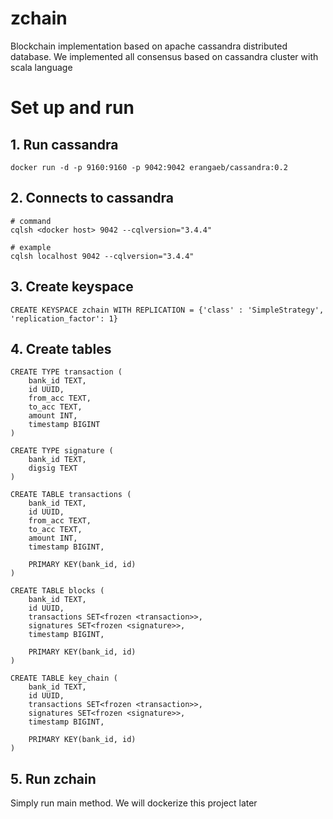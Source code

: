 # zchain

Blockchain implementation based on apache cassandra distributed database. We implemented all consensus 
based on cassandra cluster with scala language

# Set up and run

## 1. Run cassandra 

```
docker run -d -p 9160:9160 -p 9042:9042 erangaeb/cassandra:0.2
```

## 2. Connects to cassandra 

```
# command
cqlsh <docker host> 9042 --cqlversion="3.4.4"

# example
cqlsh localhost 9042 --cqlversion="3.4.4"
```

## 3. Create keyspace

```
CREATE KEYSPACE zchain WITH REPLICATION = {'class' : 'SimpleStrategy', 'replication_factor': 1}
```

## 4. Create tables

```
CREATE TYPE transaction (
    bank_id TEXT,
    id UUID,
    from_acc TEXT,
    to_acc TEXT,
    amount INT,
    timestamp BIGINT
)

CREATE TYPE signature (
    bank_id TEXT,
    digsig TEXT
)

CREATE TABLE transactions (
    bank_id TEXT,
    id UUID,
    from_acc TEXT,
    to_acc TEXT,
    amount INT,
    timestamp BIGINT,

    PRIMARY KEY(bank_id, id)
)

CREATE TABLE blocks (
    bank_id TEXT,
    id UUID,
    transactions SET<frozen <transaction>>,
    signatures SET<frozen <signature>>,
    timestamp BIGINT,

    PRIMARY KEY(bank_id, id)
)

CREATE TABLE key_chain (
    bank_id TEXT,
    id UUID,
    transactions SET<frozen <transaction>>,
    signatures SET<frozen <signature>>,
    timestamp BIGINT,

    PRIMARY KEY(bank_id, id)
)
```

## 5. Run zchain

Simply run main method. We will dockerize this project later